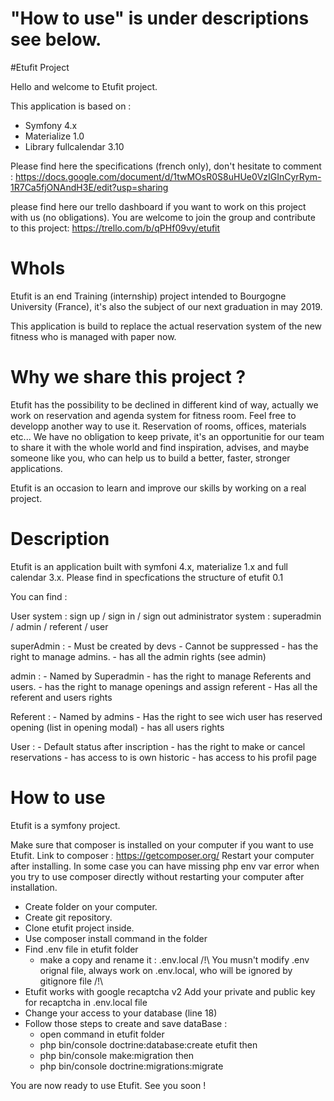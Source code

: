 # "How to use" is under descriptions see below.

#Etufit Project

Hello and welcome to Etufit project.

This application is based on :
- Symfony 4.x
- Materialize 1.0
- Library fullcalendar 3.10

Please find here the specifications (french only), don't hesitate to comment : https://docs.google.com/document/d/1twMOsR0S8uHUe0VzIGInCyrRym-1R7Ca5fjONAndH3E/edit?usp=sharing

please find here our trello dashboard if you want to work on this project with us (no obligations). You are welcome to join the group and contribute to this project:
https://trello.com/b/qPHf09vy/etufit

# WhoIs

Etufit is an end Training (internship) project intended to Bourgogne University (France), it's also the subject of our next graduation in may 2019.

This application is build to replace the actual reservation system of the new fitness who is managed with paper now.

# Why we share this project ?

Etufit has the possibility to be declined in different kind of way, actually we work on reservation and agenda system for fitness room. Feel free to developp another way to use it. Reservation of rooms, offices, materials etc...
We have no obligation to keep private, it's an opportunitie for our team to share it with the whole world and find inspiration, advises, and maybe someone like you, who can help us to build a better, faster, stronger applications.

Etufit is an occasion to learn and improve our skills by working on a real project.

# Description

Etufit is an application built with symfoni 4.x, materialize 1.x and full calendar 3.x.
Please find in specfications the structure of etufit 0.1

You can find :

User system : sign up / sign in / sign out
administrator system : superadmin / admin / referent / user

superAdmin :
    - Must be created by devs
    - Cannot be suppressed
    - has the right to manage admins.
    - has all the admin rights (see admin)

admin :
    - Named by Superadmin
    - has the right to manage Referents and users.
    - has the right to manage openings and assign referent
    - Has all the referent and users rights

Referent :
    - Named by admins
    - Has the right to see wich user has reserved opening (list in opening modal)
    - has all users rights

User :
    - Default status after inscription
    - has the right to make or cancel reservations
    - has access to is own historic
    - has access to his profil page


# How to use

Etufit is a symfony project.

Make sure that composer is installed on your computer if you want to use Etufit.
Link to composer : https://getcomposer.org/
Restart your computer after installing.
In some case you can have missing php env var error when you try to use composer directly without restarting your computer after installation.

- Create folder on your computer.
- Create git repository.
- Clone etufit project inside.
- Use composer install command in the folder
- Find .env file in etufit folder
    - make a copy and rename it : .env.local
    /!\ You musn't modify .env orignal file, always work on .env.local, who will be ignored by gitignore file /!\
- Etufit works with google recaptcha v2
    Add your private and public key for recaptcha in .env.local file
- Change your access to your database (line 18)
- Follow those steps to create and save dataBase :
    - open command in etufit folder
    - php bin/console doctrine:database:create etufit
    then
    - php bin/console make:migration
    then
    - php bin/console doctrine:migrations:migrate

You are now ready to use Etufit. See you soon !

